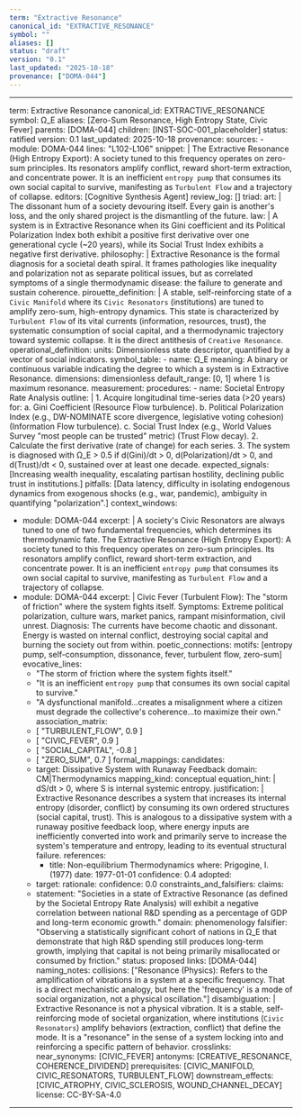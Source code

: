 ```yaml
---
term: "Extractive Resonance"
canonical_id: "EXTRACTIVE_RESONANCE"
symbol: ""
aliases: []
status: "draft"
version: "0.1"
last_updated: "2025-10-18"
provenance: ["DOMA-044"]
---
```


---
term: Extractive Resonance
canonical_id: EXTRACTIVE_RESONANCE
symbol: Ω_E
aliases: [Zero-Sum Resonance, High Entropy State, Civic Fever]
parents: [DOMA-044]
children: [INST-SOC-001_placeholder]
status: ratified
version: 0.1
last_updated: 2025-10-18
provenance:
  sources:
    - module: DOMA-044
      lines: "L102-L106"
      snippet: |
        The Extractive Resonance (High Entropy Export): A society tuned to this frequency operates on zero-sum principles. Its resonators amplify conflict, reward short-term extraction, and concentrate power. It is an inefficient `entropy pump` that consumes its own social capital to survive, manifesting as `Turbulent Flow` and a trajectory of collapse.
  editors: [Cognitive Synthesis Agent]
  review_log: []
triad:
  art: |
    The dissonant hum of a society devouring itself. Every gain is another's loss, and the only shared project is the dismantling of the future.
  law: |
    A system is in Extractive Resonance when its Gini coefficient and its Political Polarization Index both exhibit a positive first derivative over one generational cycle (~20 years), while its Social Trust Index exhibits a negative first derivative.
  philosophy: |
    Extractive Resonance is the formal diagnosis for a societal death spiral. It frames pathologies like inequality and polarization not as separate political issues, but as correlated symptoms of a single thermodynamic disease: the failure to generate and sustain coherence.
pirouette_definition: |
  A stable, self-reinforcing state of a `Civic Manifold` where its `Civic Resonators` (institutions) are tuned to amplify zero-sum, high-entropy dynamics. This state is characterized by `Turbulent Flow` of its vital currents (information, resources, trust), the systematic consumption of social capital, and a thermodynamic trajectory toward systemic collapse. It is the direct antithesis of `Creative Resonance`.
operational_definition:
  units: Dimensionless state descriptor, quantified by a vector of social indicators.
  symbol_table:
    - name: Ω_E
      meaning: A binary or continuous variable indicating the degree to which a system is in Extractive Resonance.
      dimensions: dimensionless
      default_range: [0, 1] where 1 is maximum resonance.
  measurement:
    procedures:
      - name: Societal Entropy Rate Analysis
        outline: |
          1.  Acquire longitudinal time-series data (>20 years) for:
              a. Gini Coefficient (Resource Flow turbulence).
              b. Political Polarization Index (e.g., DW-NOMINATE score divergence, legislative voting cohesion) (Information Flow turbulence).
              c. Social Trust Index (e.g., World Values Survey "most people can be trusted" metric) (Trust Flow decay).
          2.  Calculate the first derivative (rate of change) for each series.
          3.  The system is diagnosed with Ω_E > 0.5 if d(Gini)/dt > 0, d(Polarization)/dt > 0, and d(Trust)/dt < 0, sustained over at least one decade.
        expected_signals: [Increasing wealth inequality, escalating partisan hostility, declining public trust in institutions.]
        pitfalls: [Data latency, difficulty in isolating endogenous dynamics from exogenous shocks (e.g., war, pandemic), ambiguity in quantifying "polarization".]
context_windows:
  - module: DOMA-044
    excerpt: |
      A society's Civic Resonators are always tuned to one of two fundamental frequencies, which determines its thermodynamic fate. The Extractive Resonance (High Entropy Export): A society tuned to this frequency operates on zero-sum principles. Its resonators amplify conflict, reward short-term extraction, and concentrate power. It is an inefficient `entropy pump` that consumes its own social capital to survive, manifesting as `Turbulent Flow` and a trajectory of collapse.
  - module: DOMA-044
    excerpt: |
      Civic Fever (Turbulent Flow): The "storm of friction" where the system fights itself. Symptoms: Extreme political polarization, culture wars, market panics, rampant misinformation, civil unrest. Diagnosis: The currents have become chaotic and dissonant. Energy is wasted on internal conflict, destroying social capital and burning the society out from within.
poetic_connections:
  motifs: [entropy pump, self-consumption, dissonance, fever, turbulent flow, zero-sum]
  evocative_lines:
    - "The storm of friction where the system fights itself."
    - "It is an inefficient `entropy pump` that consumes its own social capital to survive."
    - "A dysfunctional manifold...creates a misalignment where a citizen must degrade the collective's coherence...to maximize their own."
  association_matrix:
    - [ "TURBULENT_FLOW", 0.9 ]
    - [ "CIVIC_FEVER", 0.9 ]
    - [ "SOCIAL_CAPITAL", -0.8 ]
    - [ "ZERO_SUM", 0.7 ]
formal_mappings:
  candidates:
    - target: Dissipative System with Runaway Feedback
      domain: CM|Thermodynamics
      mapping_kind: conceptual
      equation_hint: |
        dS/dt > 0, where S is internal systemic entropy.
      justification: |
        Extractive Resonance describes a system that increases its internal entropy (disorder, conflict) by consuming its own ordered structures (social capital, trust). This is analogous to a dissipative system with a runaway positive feedback loop, where energy inputs are inefficiently converted into work and primarily serve to increase the system's temperature and entropy, leading to its eventual structural failure.
      references:
        - title: Non-equilibrium Thermodynamics
          where: Prigogine, I. (1977)
          date: 1977-01-01
      confidence: 0.4
  adopted:
    - target:
      rationale:
      confidence: 0.0
constraints_and_falsifiers:
  claims:
    - statement: "Societies in a state of Extractive Resonance (as defined by the Societal Entropy Rate Analysis) will exhibit a negative correlation between national R&D spending as a percentage of GDP and long-term economic growth."
      domain: phenomenology
      falsifier: "Observing a statistically significant cohort of nations in Ω_E that demonstrate that high R&D spending still produces long-term growth, implying that capital is not being primarily misallocated or consumed by friction."
      status: proposed
      links: [DOMA-044]
naming_notes:
  collisions: ["Resonance (Physics): Refers to the amplification of vibrations in a system at a specific frequency. That is a direct mechanistic analogy, but here the 'frequency' is a mode of social organization, not a physical oscillation."]
  disambiguation: |
    Extractive Resonance is not a physical vibration. It is a stable, self-reinforcing mode of societal organization, where institutions (`Civic Resonators`) amplify behaviors (extraction, conflict) that define the mode. It is a "resonance" in the sense of a system locking into and reinforcing a specific pattern of behavior.
crosslinks:
  near_synonyms: [CIVIC_FEVER]
  antonyms: [CREATIVE_RESONANCE, COHERENCE_DIVIDEND]
  prerequisites: [CIVIC_MANIFOLD, CIVIC_RESONATORS, TURBULENT_FLOW]
  downstream_effects: [CIVIC_ATROPHY, CIVIC_SCLEROSIS, WOUND_CHANNEL_DECAY]
license: CC-BY-SA-4.0
---